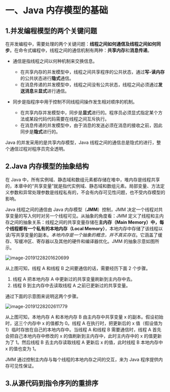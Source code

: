 # 一、Java 内存模型的基础

## 1.并发编程模型的两个关键问题

在并发编程中，需要处理的两个关键问题：**线程之间如何通信及线程之间如何同步**。在命令式编程中，线程之间的通信机制有两种：**共享内存**和**消息传递**。

- 通信是指线程之间以何种机制来交换信息。
  - 在共享内存的并发模型中，线程之间共享程序的公共状态，通过**写-读内存**的公共状态进行**隐式**通信。
  - 在消息传递的并发模型中，线程之间没有公共状态，线程之间必须通过**发送消息**来**显式**进行通信。

- 同步是指程序中用于控制不同线程间操作发生相对顺序的机制。
  - 在共享内存并发模型中，同步是**显式**进行的。程序员必须显式指定某个方法或某段代码代码需要在线程之间互斥执行。
  - 在消息传递的并发模型中，由于消息的发送必须在消息的接收之前，因此同步是**隐式**进行的。

Java 的并发采用的是共享内存模型，Java 线程之间的通信总是隐式的进行，整个通信过程对程序员完全透明。

## 2.Java 内存模型的抽象结构

在 Java 中，所有实例域、静态域和数组元素都存储在堆中，堆内存是线程共享的，本章中的“共享变量”就是指代实例域、静态域和数组元素。局部变量、方法定义参数和异常处理参数是线程私有的，不会有内存可见性问题，也不受内存模型的影响。

Java 线程之间的通信由 Java 内存模型（**JMM**）控制，JMM 决定一个线程对共享变量的写入何时对另一个线程可见。从抽象的角度看：JMM 定义了线程和主内存之间的抽象关系：线程之间的共享变量存储在**主内存（Main Memory）**中，每个线程都有一个私有的**本地内存（Local Memory）**，本地内存中存储了该线程以读/写共享变量的副本。*本地内存是一个抽象的概念，并不真实存在*。它涵盖了缓存、写缓冲区、寄存器以及其他的硬件和编译器优化。JMM 的抽象示意如图所示。

![image-20191228201620699](C:\Users\hncboy\AppData\Roaming\Typora\typora-user-images\image-20191228201620699.png)

从上图可知，线程 A 和线程 B 之间要通信的话，需要经历下面 2 个步骤。

1. 线程 A 把本地内存 A 中更新过的共享变量刷新到主内存中去。
2. 线程 B 到主内存中去读取线程 A 之前已更新过的共享变量。

通过下面的示意图来说明这两个步骤。

![image-20191228202611779](C:\Users\hncboy\AppData\Roaming\Typora\typora-user-images\image-20191228202611779.png)

从上图可知，本地内存 A 和本地内存 B 由主内存中共享变量 x 的副本。假设初始时，这三个内存中 x 的值都为 0。线程 A 在执行时，把更新后的 x 值（假设值为 1）临时存放在自己的本地内存中。当线程 A 和线程 B 需要通信时，线程 A 首先会把自己本地内存中修改的 x 的值刷新到主内存中，此时主内存中的 x 的值更新为了 1。然后线程 B 去主内存读取线程 A 更新后 x 的值，此时线程 B 本地内存中 x 的值也变为 1。

JMM 通过控制主内存与每个线程的本地内存之间的交互，来为 Java 程序提供内存可见性保证。

## 3.从源代码到指令序列的重排序

